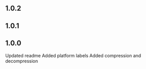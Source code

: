 ## 1.0.2

## 1.0.1

## 1.0.0
Updated readme
Added platform labels
Added compression and decompression